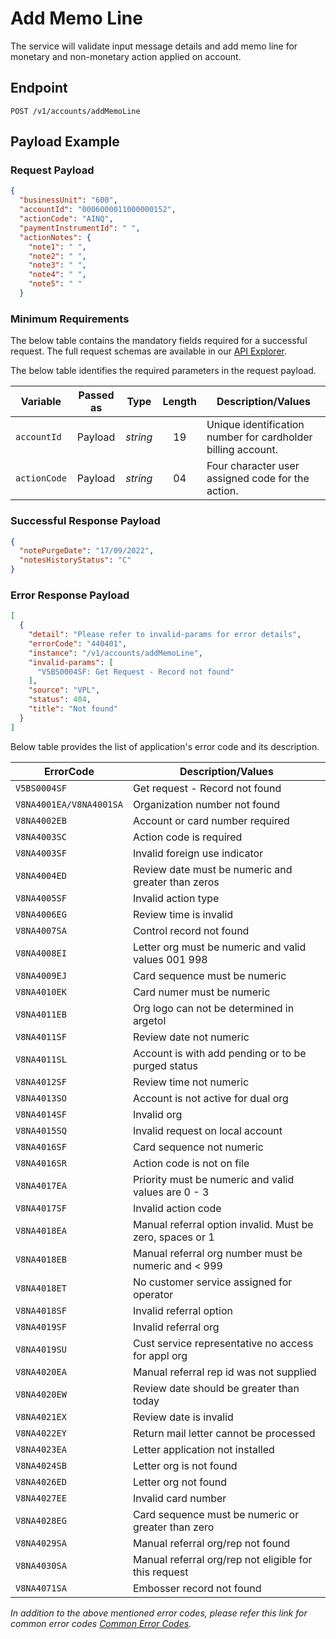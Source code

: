 # Add Memo Line

The service will validate input message details and add memo line for monetary and non-monetary action applied on account.

## Endpoint

`POST /v1/accounts/addMemoLine`

## Payload Example

### Request Payload

```json
{
  "businessUnit": "600",
  "accountId": "0006000011000000152",
  "actionCode": "AINQ",
  "paymentInstrumentId": " ",
  "actionNotes": {
    "note1": " ",
    "note2": " ",
    "note3": " ",
    "note4": " ",
    "note5": " "
  }

``` 

### Minimum Requirements

The below table contains the mandatory fields required for a successful request. The full request schemas are available in our [API Explorer](../api/?type=post&path=/v1/accounts/addMemoLine).

The below table identifies the required parameters in the request payload.

| Variable | Passed as | Type | Length | Description/Values |
| -------- | :-------: | :--: | :------------: | ------------------ |
| `accountId` | Payload | *string* | 19 | Unique identification number for cardholder billing account.|
| `actionCode` | Payload | *string* | 04 | Four character user assigned code for the action.|

### Successful Response Payload

```json
{
  "notePurgeDate": "17/09/2022",
  "notesHistoryStatus": "C"
}

```
### Error Response Payload

```json
[
  {
    "detail": "Please refer to invalid-params for error details",
    "errorCode": "440401",
    "instance": "/v1/accounts/addMemoLine",
    "invalid-params": [
      "V5BS0004SF: Get Request - Record not found"
    ],
    "source": "VPL",
    "status": 404,
    "title": "Not found"
  }
]
```

Below table provides the list of application's error code and its description.

| ErrorCode |  Description/Values |
| --------  | ------------------ |
| `V5BS0004SF` | Get request - Record not found |
| `V8NA4001EA/V8NA4001SA` | Organization number not found |               
| `V8NA4002EB` | Account or card number required |                                  
| `V8NA4003SC` | Action code is required |                                          
| `V8NA4003SF` | Invalid foreign use indicator |                                    
| `V8NA4004ED` | Review date must be numeric and greater than zeros |               
| `V8NA4005SF` | Invalid action type |                                              
| `V8NA4006EG` | Review time is invalid |                                           
| `V8NA4007SA` | Control record not found |                                         
| `V8NA4008EI` | Letter org must be numeric and valid values 001 998 |              
| `V8NA4009EJ` | Card sequence must be numeric |                                    
| `V8NA4010EK` | Card numer must be numeric |                                       
| `V8NA4011EB` | Org logo can not be determined in argetol |                        
| `V8NA4011SF` | Review date not numeric |                                          
| `V8NA4011SL` | Account is with add pending or to be purged status |               
| `V8NA4012SF` | Review time not numeric |                                          
| `V8NA4013SO` | Account is not active for dual org |                               
| `V8NA4014SF` | Invalid org |                                                      
| `V8NA4015SQ` | Invalid request on local account |                                 
| `V8NA4016SF` | Card sequence not numeric |                                        
| `V8NA4016SR` | Action code is not on file |                                       
| `V8NA4017EA` | Priority must be numeric and valid values are 0 - 3 |              
| `V8NA4017SF` | Invalid action code |                                              
| `V8NA4018EA` | Manual referral option invalid. Must be zero, spaces or 1 |        
| `V8NA4018EB` | Manual referral org number must be numeric and < 999 |             
| `V8NA4018ET` | No customer service assigned for operator |                        
| `V8NA4018SF` | Invalid referral option |                                          
| `V8NA4019SF` | Invalid referral org |                                             
| `V8NA4019SU` | Cust service representative no access for appl org |               
| `V8NA4020EA` | Manual referral rep id was not supplied |                          
| `V8NA4020EW` | Review date should be greater than today |                         
| `V8NA4021EX` | Review date is invalid |                                           
| `V8NA4022EY` | Return mail letter cannot be processed |                         
| `V8NA4023EA` | Letter application not installed  |                                
| `V8NA4024SB` | Letter org is not found |                                          
| `V8NA4026ED` | Letter org not found |                                             
| `V8NA4027EE` | Invalid card number |                                              
| `V8NA4028EG` | Card sequence must be numeric or greater than zero |               
| `V8NA4029SA` | Manual referral org/rep not found |                                
| `V8NA4030SA` | Manual referral org/rep not eligible for this request |            
| `V8NA4071SA` | Embosser record not found |


*In addition to the above mentioned error codes, please refer this link for common error codes [Common Error Codes](?path=docs/Common_Error_Code.md).*


